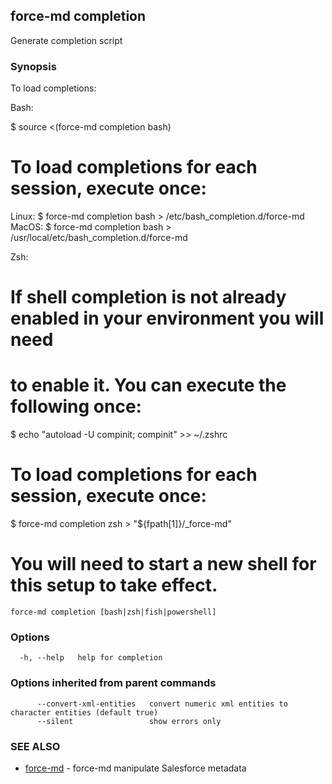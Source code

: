 ## force-md completion

Generate completion script

### Synopsis

To load completions:

Bash:

$ source <(force-md completion bash)

# To load completions for each session, execute once:
Linux:
  $ force-md completion bash > /etc/bash_completion.d/force-md
MacOS:
  $ force-md completion bash > /usr/local/etc/bash_completion.d/force-md

Zsh:

# If shell completion is not already enabled in your environment you will need
# to enable it.  You can execute the following once:

$ echo "autoload -U compinit; compinit" >> ~/.zshrc

# To load completions for each session, execute once:
$ force-md completion zsh > "${fpath[1]}/_force-md"

# You will need to start a new shell for this setup to take effect.


```
force-md completion [bash|zsh|fish|powershell]
```

### Options

```
  -h, --help   help for completion
```

### Options inherited from parent commands

```
      --convert-xml-entities   convert numeric xml entities to character entities (default true)
      --silent                 show errors only
```

### SEE ALSO

* [force-md](force-md.md)	 - force-md manipulate Salesforce metadata

